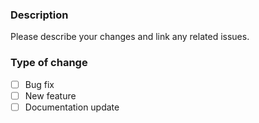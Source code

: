 ### Description

Please describe your changes and link any related issues.

### Type of change

- [ ] Bug fix
- [ ] New feature
- [ ] Documentation update
